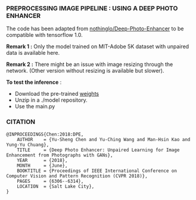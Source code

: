 ### PREPROCESSING IMAGE PIPELINE : USING A DEEP PHOTO ENHANCER

The code has been adapted from [nothinglo/Deep-Photo-Enhancer](https://github.com/nothinglo/Deep-Photo-Enhancer/blob/master/README.md) to be compatible with tensorflow 1.0. 

**Remark 1 :** Only the model trained on MIT-Adobe 5K dataset with unpaired data is available here.

**Remark 2 :** There might be an issue with image resizing through the network. (Other version without resizing is available but slower).


**To test the inference** :

- Download the pre-trained [weights](https://drive.google.com/open?id=1-0g4qUsjz0E4MShy31OZzB7EKiCyUwXC)
- Unzip in a ./model repository.
- Use the main.py


### CITATION

```
@INPROCEEDINGS{Chen:2018:DPE,
	AUTHOR    = {Yu-Sheng Chen and Yu-Ching Wang and Man-Hsin Kao and Yung-Yu Chuang},
	TITLE     = {Deep Photo Enhancer: Unpaired Learning for Image Enhancement from Photographs with GANs},
	YEAR      = {2018},
	MONTH     = {June},
	BOOKTITLE = {Proceedings of IEEE International Conference on Computer Vision and Pattern Recognition (CVPR 2018)},
	PAGES     = {6306--6314},
	LOCATION  = {Salt Lake City},
}
```
